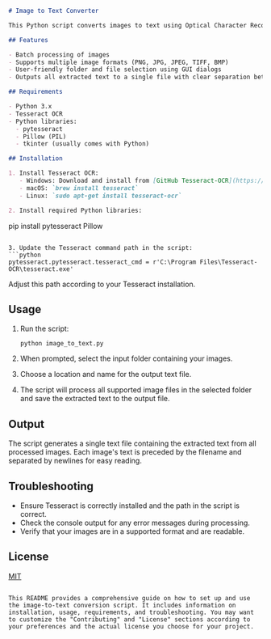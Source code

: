 ```markdown
# Image to Text Converter

This Python script converts images to text using Optical Character Recognition (OCR) technology. It processes multiple image files in a selected folder and saves the extracted text to a single output file.

## Features

- Batch processing of images
- Supports multiple image formats (PNG, JPG, JPEG, TIFF, BMP)
- User-friendly folder and file selection using GUI dialogs
- Outputs all extracted text to a single file with clear separation between images

## Requirements

- Python 3.x
- Tesseract OCR
- Python libraries: 
  - pytesseract
  - Pillow (PIL)
  - tkinter (usually comes with Python)

## Installation

1. Install Tesseract OCR:
   - Windows: Download and install from [GitHub Tesseract-OCR](https://github.com/UB-Mannheim/tesseract/wiki)
   - macOS: `brew install tesseract`
   - Linux: `sudo apt-get install tesseract-ocr`

2. Install required Python libraries:
   ```
   pip install pytesseract Pillow
   ```

3. Update the Tesseract command path in the script:
   ```python
   pytesseract.pytesseract.tesseract_cmd = r'C:\Program Files\Tesseract-OCR\tesseract.exe'
   ```
   Adjust this path according to your Tesseract installation.

## Usage

1. Run the script:
   ```
   python image_to_text.py
   ```

2. When prompted, select the input folder containing your images.

3. Choose a location and name for the output text file.

4. The script will process all supported image files in the selected folder and save the extracted text to the output file.

## Output

The script generates a single text file containing the extracted text from all processed images. Each image's text is preceded by the filename and separated by newlines for easy reading.

## Troubleshooting

- Ensure Tesseract is correctly installed and the path in the script is correct.
- Check the console output for any error messages during processing.
- Verify that your images are in a supported format and are readable.


## License

[MIT](https://choosealicense.com/licenses/mit/)
```

This README provides a comprehensive guide on how to set up and use the image-to-text conversion script. It includes information on installation, usage, requirements, and troubleshooting. You may want to customize the "Contributing" and "License" sections according to your preferences and the actual license you choose for your project.
